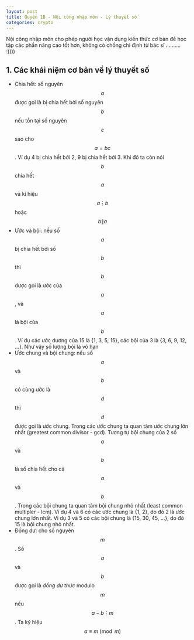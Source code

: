 ```yaml
---
layout: post
title: Quyển 1B - Nội công nhập môn - Lý thuyết số
categories: crypto
---
```


Nội công nhập môn cho phép người học vận dụng kiến thức cơ bản để học tập các phần nâng cao tốt hơn, không có chống chỉ định từ bác sĩ .......... :))))

## 1. Các khái niệm cơ bản về lý thuyết số
- Chia hết: số nguyên $$a$$ được gọi là bị chia hết bởi số nguyên $$b$$ nếu tồn tại số nguyên $$c$$ sao cho $$a = bc$$. Ví dụ 4 bị chia hết bởi 2, 9 bị chia hết bởi 3. Khi đó ta còn nói $$b$$ chia hết $$a$$ và kí hiệu $$a \vdots b$$ hoặc $$b \| a$$
- Ước và bội: nếu số $$a$$ bị chia hết bởi số $$b$$ thì $$b$$ được gọi là ước của $$a$$, và $$a$$ là bội của $$b$$. Ví dụ các ước dương của 15 là {1, 3, 5, 15}, các bội của 3 là {3, 6, 9, 12, ...}. Như vậy số lượng bội là vô hạn
- Ước chung và bội chung: nếu số $$a$$ và $$b$$ có cùng ước là $$d$$ thì $$d$$ được gọi là ước chung. Trong các ước chung ta quan tâm ước chung lớn nhất (greatest common divisor - gcd). Tương tự bội chung của 2 số $$a$$ và $$b$$ là số chia hết cho cả $$a$$ và $$b$$. Trong các bội chung ta quan tâm bội chung nhỏ nhất (least common multipler - lcm). Ví dụ 4 và 6 có các ước chung là {1, 2}, do đó 2 là ước chung lớn nhất. Ví dụ 3 và 5 có các bội chung là {15, 30, 45, ...}, do đó 15 là bội chung nhỏ nhất.
- Đồng dư: cho số nguyên $$m$$. Số $$a$$ và $$b$$ được gọi là *đồng dư thức* modulo $$m$$ nếu $$a-b \vdots m$$. Ta ký hiệu $$a \equiv m \pmod m$$